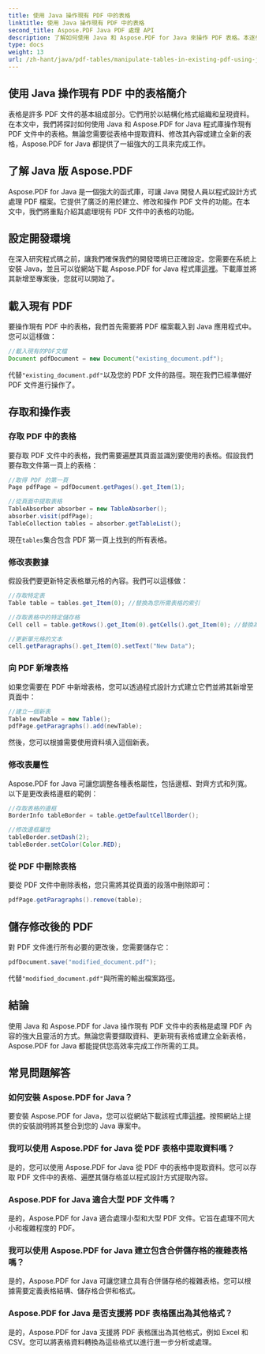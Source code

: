 ```yaml
---
title: 使用 Java 操作現有 PDF 中的表格
linktitle: 使用 Java 操作現有 PDF 中的表格
second_title: Aspose.PDF Java PDF 處理 API
description: 了解如何使用 Java 和 Aspose.PDF for Java 來操作 PDF 表格。本逐步指南涵蓋了表格提取、修改等有效 PDF 處理的內容。
type: docs
weight: 13
url: /zh-hant/java/pdf-tables/manipulate-tables-in-existing-pdf-using-java/
---
```


## 使用 Java 操作現有 PDF 中的表格簡介

表格是許多 PDF 文件的基本組成部分。它們用於以結構化格式組織和呈現資料。在本文中，我們將探討如何使用 Java 和 Aspose.PDF for Java 程式庫操作現有 PDF 文件中的表格。無論您需要從表格中提取資料、修改其內容或建立全新的表格，Aspose.PDF for Java 都提供了一組強大的工具來完成工作。

## 了解 Java 版 Aspose.PDF

Aspose.PDF for Java 是一個強大的函式庫，可讓 Java 開發人員以程式設計方式處理 PDF 檔案。它提供了廣泛的用於建立、修改和操作 PDF 文件的功能。在本文中，我們將重點介紹其處理現有 PDF 文件中的表格的功能。

## 設定開發環境

在深入研究程式碼之前，讓我們確保我們的開發環境已正確設定。您需要在系統上安裝 Java，並且可以從網站下載 Aspose.PDF for Java 程式庫[這裡](https://releases.aspose.com/pdf/java/)。下載庫並將其新增至專案後，您就可以開始了。

## 載入現有 PDF

要操作現有 PDF 中的表格，我們首先需要將 PDF 檔案載入到 Java 應用程式中。您可以這樣做：

```java
//載入現有的PDF文檔
Document pdfDocument = new Document("existing_document.pdf");
```

代替`"existing_document.pdf"`以及您的 PDF 文件的路徑。現在我們已經準備好 PDF 文件進行操作了。

## 存取和操作表

### 存取 PDF 中的表格

要存取 PDF 文件中的表格，我們需要遍歷其頁面並識別要使用的表格。假設我們要存取文件第一頁上的表格：

```java
//取得 PDF 的第一頁
Page pdfPage = pdfDocument.getPages().get_Item(1);

//從頁面中提取表格
TableAbsorber absorber = new TableAbsorber();
absorber.visit(pdfPage);
TableCollection tables = absorber.getTableList();
```

現在`tables`集合包含 PDF 第一頁上找到的所有表格。

### 修改表數據

假設我們要更新特定表格單元格的內容。我們可以這樣做：

```java
//存取特定表
Table table = tables.get_Item(0); //替換為您所需表格的索引

//存取表格中的特定儲存格
Cell cell = table.getRows().get_Item(0).getCells().get_Item(0); //替換為行索引和列索引

//更新單元格的文本
cell.getParagraphs().get_Item(0).setText("New Data");
```

### 向 PDF 新增表格

如果您需要在 PDF 中新增表格，您可以透過程式設計方式建立它們並將其新增至頁面中：

```java
//建立一個新表
Table newTable = new Table();
pdfPage.getParagraphs().add(newTable);
```

然後，您可以根據需要使用資料填入這個新表。

### 修改表屬性

Aspose.PDF for Java 可讓您調整各種表格屬性，包括邊框、對齊方式和列寬。以下是更改表格邊框的範例：

```java
//存取表格的邊框
BorderInfo tableBorder = table.getDefaultCellBorder();

//修改邊框屬性
tableBorder.setDash(2);
tableBorder.setColor(Color.RED);
```

### 從 PDF 中刪除表格

要從 PDF 文件中刪除表格，您只需將其從頁面的段落中刪除即可：

```java
pdfPage.getParagraphs().remove(table);
```

## 儲存修改後的 PDF

對 PDF 文件進行所有必要的更改後，您需要儲存它：

```java
pdfDocument.save("modified_document.pdf");
```

代替`"modified_document.pdf"`與所需的輸出檔案路徑。

## 結論

使用 Java 和 Aspose.PDF for Java 操作現有 PDF 文件中的表格是處理 PDF 內容的強大且靈活的方式。無論您需要擷取資料、更新現有表格或建立全新表格，Aspose.PDF for Java 都能提供您高效率完成工作所需的工具。

## 常見問題解答

### 如何安裝 Aspose.PDF for Java？

要安裝 Aspose.PDF for Java，您可以從網站下載該程式庫[這裡](https://releases.aspose.com/pdf/java/)。按照網站上提供的安裝說明將其整合到您的 Java 專案中。

### 我可以使用 Aspose.PDF for Java 從 PDF 表格中提取資料嗎？

是的，您可以使用 Aspose.PDF for Java 從 PDF 中的表格中提取資料。您可以存取 PDF 文件中的表格、遍歷其儲存格並以程式設計方式提取內容。

### Aspose.PDF for Java 適合大型 PDF 文件嗎？

是的，Aspose.PDF for Java 適合處理小型和大型 PDF 文件。它旨在處理不同大小和複雜程度的 PDF。

### 我可以使用 Aspose.PDF for Java 建立包含合併儲存格的複雜表格嗎？

是的，Aspose.PDF for Java 可讓您建立具有合併儲存格的複雜表格。您可以根據需要定義表格結構、儲存格合併和格式。

### Aspose.PDF for Java 是否支援將 PDF 表格匯出為其他格式？

是的，Aspose.PDF for Java 支援將 PDF 表格匯出為其他格式，例如 Excel 和 CSV。您可以將表格資料轉換為這些格式以進行進一步分析或處理。